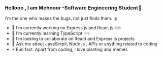 ### Hellooo , I am Mehnoor -Software Engineering Student👋

I'm the one who makes the bugs, not just finds them. :p
- 🔭 I’m currently working on Express js and React js 🔥🔥
- 🌱 I’m currently learning TypeScript ✨✨
- 👯 I’m looking to collaborate on React and Express js projects
- 💬 Ask me about JavaScrpit, Node js , APIs or anything related to coding  
- ⚡ Fun fact: Apart from coding, I love planting and memes



